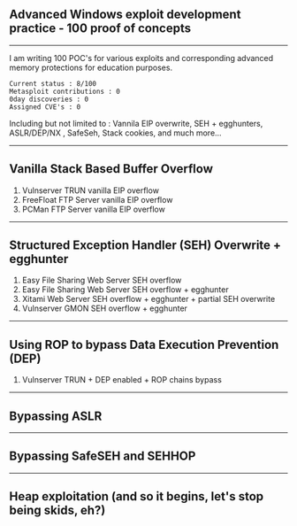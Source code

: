 ## Advanced Windows exploit development practice - 100 proof of concepts
----
I am writing 100 POC's for various exploits and corresponding advanced memory protections for education purposes.

```
Current status : 8/100
Metasploit contributions : 0
0day discoveries : 0
Assigned CVE's : 0
```

Including but not limited to : Vannila EIP overwrite, SEH + egghunters, ASLR/DEP/NX , SafeSeh, Stack cookies, and much more...

----
## Vanilla Stack Based Buffer Overflow

1. Vulnserver TRUN vanilla EIP overflow
2. FreeFloat FTP Server vanilla EIP overflow
2. PCMan FTP Server vanilla EIP overflow

----
## Structured Exception Handler (SEH) Overwrite + egghunter

1. Easy File Sharing Web Server SEH overflow
2. Easy File Sharing Web Server SEH overflow + egghunter
3. Xitami Web Server SEH overflow + egghunter + partial SEH overwrite
4. Vulnserver GMON SEH overflow + egghunter

----
## Using ROP to bypass Data Execution Prevention (DEP)

1. Vulnserver TRUN + DEP enabled + ROP chains bypass

----
## Bypassing ASLR

----
## Bypassing SafeSEH and SEHHOP

----
## Heap exploitation (and so it begins, let's stop being skids, eh?)

